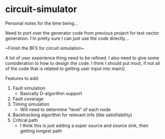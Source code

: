 # circuit-simulator
Personal notes for the time being...

Need to port over the generator code from previous project for test vector
generation. I'm pretty sure I can just use the code directly...

~Finish the BFS for circuit simulation~

A lot of user experience thing need to be refined. I also need to give
some consideration to how to design the code. I think I should put most,
if not all of the code that is related to getting user input into main()

Features to add:

1) Fault simulation
    - Basically D-algorithm support
2) Fault coverage
3) Timing simulation
    - Will need to determine "level" of each node
4) Backtracking algorithm for relevant info (like satisfiability)
5) Critical path
    - I think this is just adding a super source and source sink, then getting longest path
